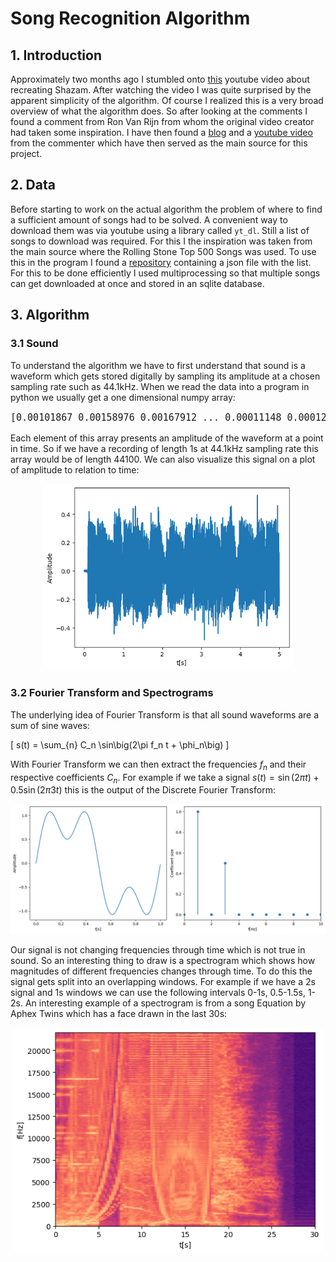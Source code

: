 # Song Recognition Algorithm
## 1. Introduction
Approximately two months ago I stumbled onto [this](https://www.youtube.com/watch?v=a0CVCcb0RJM) youtube video about recreating Shazam. After watching the video I was quite surprised by the apparent simplicity of the algorithm. Of course I realized this is a very broad overview of what the algorithm does. So after looking at the comments I found a comment from Ron Van Rijn from whom the original video creator had taken some inspiration. I have then found a [blog](https://www.royvanrijn.com/blog/2010/06/creating-shazam-in-java/) and a [youtube video](https://www.youtube.com/watch?v=T4PJoAh4X1g) from the commenter which have then served as the main source for this project.   
## 2. Data
Before starting to work on the actual algorithm the problem of where to find a sufficient amount of songs had to be solved. A convenient way to download them was via youtube using a library called `yt_dl`. Still a list of songs to download was required. For this I the inspiration was taken from the main source where the Rolling Stone Top 500 Songs was used. To use this in the program I found a [repository](https://gist.githubusercontent.com/keune/0de5c7fb669f7b682874/raw/4aabd7282ee6b58ff886af50489cbcc6c4bd1faf/RollingStone%2520Top%2520500%2520Song) containing a json file with the list. For this to be done efficiently I used multiprocessing so that multiple songs can get downloaded at once and stored in an sqlite database. 
## 3. Algorithm
### 3.1 Sound
To understand the algorithm we have to first understand that sound is a waveform which gets stored digitally by sampling its amplitude at a chosen sampling rate such as $44.1\text{kHz}$. When we read the data into a program in python we usually get a one dimensional numpy array:

<div style="text-align: center; font-size: 15px; font-family: monospace;">
<pre>
[0.00101867 0.00158976 0.00167912 ... 0.00011148 0.00012591 0.00010241]
</pre>
</div>

Each element of this array presents an amplitude of the waveform at a point in time. So if we have a recording of length $1\text{s}$ at $44.1\text{kHz}$ sampling rate this array would be of length $44100$. We can also visualize this signal on a plot of amplitude to relation to time: 

<div style="text-align: center;">
  <img src="images/sound.png" alt="Alt text" width="400"/>
</div>

### 3.2 Fourier Transform and Spectrograms
The underlying idea of Fourier Transform is that all sound waveforms are a sum of sine waves:

\[
s(t) = \sum_{n} C_n \sin\big(2\pi f_n t + \phi_n\big)
\]

With Fourier Transform we can then extract the frequencies $f_n$ and their respective coefficients $C_n$. For example if we take a signal $s(t) = \sin(2\pi t) + 0.5\sin(2\pi 3 t)$ this is the output of the Discrete Fourier Transform:

<div style="text-align: center;">
  <img src="images/ft.png" alt="Alt text" width="700"/>
</div>

Our signal is not changing frequencies through time which is not true in sound. So an interesting thing to draw is a spectrogram which shows how magnitudes of different frequencies changes through time. To do this the signal gets split into an overlapping windows. For example if we have a $2\text{s}$ signal and $1\text{s}$ windows we can use the following intervals $0$-$1\text{s}$, $0.5$-$1.5\text{s}$, $1$-$2\text{s}$. An interesting example of a spectrogram is from a song Equation by Aphex Twins which has a face drawn in the last $30\text{s}$:

<div style="text-align: center;">
  <img src="images/spectrogram.png" alt="Alt text" width="500"/>
</div>